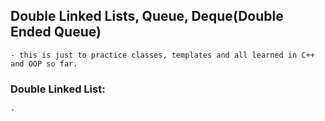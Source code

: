 ## Double Linked Lists, Queue, Deque(Double Ended Queue)
	- this is just to practice classes, templates and all learned in C++ and OOP so far.
### Double Linked List:
	- 